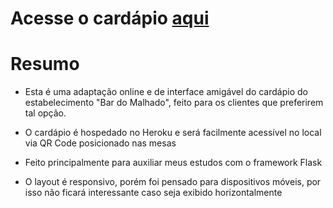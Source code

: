 # Acesse o cardápio [aqui](bardomalhado.herokuapp.com)

# Resumo

 - Esta é uma adaptação online e de interface amigável do cardápio do estabelecimento "Bar do Malhado", feito para os clientes que preferirem tal opção. 
   
 - O cardápio é hospedado no Heroku e será facilmente acessível no local via QR Code posicionado nas mesas
 
 - Feito principalmente para auxiliar meus estudos com o framework Flask

- O layout é responsivo, porém foi pensado para dispositivos móveis, por isso não ficará interessante caso seja exibido horizontalmente